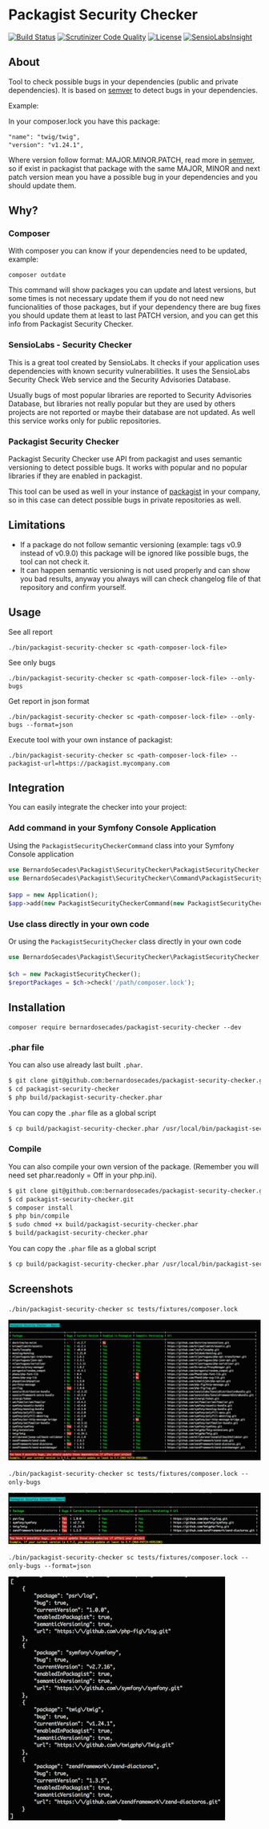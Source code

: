 # Packagist Security Checker

[![Build Status](https://travis-ci.org/bernardosecades/packagist-security-checker.svg?branch=master)](https://travis-ci.org/bernardosecades/packagist-security-checker)
[![Scrutinizer Code Quality](https://scrutinizer-ci.com/g/bernardosecades/packagist-security-checker/badges/quality-score.png?b=master)](https://scrutinizer-ci.com/g/bernardosecades/packagist-security-checker/?branch=master)
[![License](https://poser.pugx.org/bernardosecades/packagist-security-checker/license)](https://packagist.org/packages/bernardosecades/packagist-security-checker)
[![SensioLabsInsight](https://insight.sensiolabs.com/projects/66cc45b9-5403-4cfd-923a-486df490a4a7/mini.png)](https://insight.sensiolabs.com/projects/66cc45b9-5403-4cfd-923a-486df490a4a7)

## About

Tool to check possible bugs in your dependencies (public and private dependencies). It is based on [semver](http://semver.org) to detect bugs
in your dependencies.

Example:

In your composer.lock you have this package:

```
"name": "twig/twig",
"version": "v1.24.1",
```

Where version follow format: MAJOR.MINOR.PATCH, read more in [semver](http://semver.org), so if exist in packagist that package with the same MAJOR, MINOR and next
patch version mean you have a possible bug in your dependencies and you should update them.


## Why?

### Composer

With composer you can know if your dependencies need to be updated, example:

```
composer outdate
```

This command will show packages you can update and latest versions, but some times is not necessary update them if you do not need
new funcionalities of those packages, but if your dependency there are bug fixes you should update them at least to last PATCH version, and you can get this info from Packagist Security Checker.

### SensioLabs - Security Checker

This is a great tool created by SensioLabs. It checks if your application uses dependencies with known security vulnerabilities.
It uses the SensioLabs Security Check Web service and the Security Advisories Database.

Usually bugs of most popular libraries are reported to Security Advisories Database, but libraries not really popular but they are used by others projects are not reported or maybe their database
are not updated. As well this service works only for public repositories.

###  Packagist Security Checker

Packagist Security Checker use API from packagist and uses semantic versioning to detect possible bugs. It works with popular and no popular
libraries if they are enabled in packagist.

This tool can be used as well in your instance of [packagist](https://github.com/composer/packagist) in your company, so in this case can detect possible bugs in private repositories as well.


## Limitations

- If a package do not follow semantic versioning (example: tags v0.9 instead of v0.9.0) this package will be ignored like possible bugs, the tool can not check it.
- It can happen semantic versioning is not used properly and can show you bad results, anyway you always will can check changelog file of that repository and confirm yourself.


## Usage

See all report

```
./bin/packagist-security-checker sc <path-composer-lock-file>
```

See only bugs

```
./bin/packagist-security-checker sc <path-composer-lock-file> --only-bugs
```

Get report in json format

```
./bin/packagist-security-checker sc <path-composer-lock-file> --only-bugs --format=json
```

Execute tool with your own instance of packagist:

```
./bin/packagist-security-checker sc <path-composer-lock-file> --packagist-url=https://packagist.mycompany.com
```

## Integration

You can easily integrate the checker into your project:

### Add command in your Symfony Console Application

Using the `PackagistSecurityCheckerCommand` class into your Symfony Console application

```php
use BernardoSecades\Packagist\SecurityChecker\PackagistSecurityChecker;
use BernardoSecades\Packagist\SecurityChecker\Command\PackagistSecurityCheckerCommand;

$app = new Application();
$app->add(new PackagistSecurityCheckerCommand(new PackagistSecurityChecker()));
```

### Use class directly in your own code

Or using the `PackagistSecurityChecker` class directly in your own code

```php
use BernardoSecades\Packagist\SecurityChecker\PackagistSecurityChecker;

$ch = new PackagistSecurityChecker();
$reportPackages = $ch->check('/path/composer.lock');
```

## Installation

```
composer require bernardosecades/packagist-security-checker --dev
```

### .phar file

You can also use already last built `.phar`.

```bash
$ git clone git@github.com:bernardosecades/packagist-security-checker.git
$ cd packagist-security-checker
$ php build/packagist-security-checker.phar
```

You can copy the `.phar` file as a global script

```bash
$ cp build/packagist-security-checker.phar /usr/local/bin/packagist-security-checker
```

### Compile

You can also compile your own version of the package. (Remember you will need set phar.readonly = Off in your php.ini).

```bash
$ git clone git@github.com:bernardosecades/packagist-security-checker.git
$ cd packagist-security-checker.git
$ composer install
$ php bin/compile
$ sudo chmod +x build/packagist-security-checker.phar
$ build/packagist-security-checker.phar
```

You can copy the `.phar` file as a global script

```bash
$ cp build/packagist-security-checker.phar /usr/local/bin/packagist-security-checker
```

## Screenshots

`./bin/packagist-security-checker sc tests/fixtures/composer.lock`

![full report](resources/screenshot_full.png)

`./bin/packagist-security-checker sc tests/fixtures/composer.lock --only-bugs`

![only bugs](resources/screenshot_only_bugs.png)

`./bin/packagist-security-checker sc tests/fixtures/composer.lock --only-bugs --format=json`

![json format](resources/screenshot_json.png)


